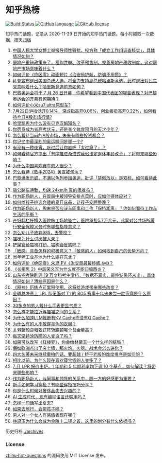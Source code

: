 # 知乎热榜
[![Build Status](https://github.com/ToWeLong/zhihu-hot-questions/workflows/CI/badge.svg)](https://github.com/ToWeLong/zhihu-hot-questions/actions)
[![GitHub language](https://img.shields.io/badge/language-golang-orange.svg)](https://golang.org/)
[![GitHub license](https://img.shields.io/github/license/ToWeLong/zhihu-hot-questions)](https://github.com/ToWeLong/zhihu-hot-questions/blob/main/LICENSE)

知乎热门话题，记录从 2020-11-29 日开始的知乎热门话题。每小时抓取一次数据，按天[归档](./archives)

<!-- BEGIN -->

1. [中国人民大学女博士举报导师性骚扰，校方称「成立工作组调查核实」，具体情况如何？](https://www.zhihu.com/question/662247215)
1. [房地产重磅政策来了，租购并举、改革预售制、完善房地产税收制度，这对房地产市场意味着什么？](https://www.zhihu.com/question/662214977)
1. [如何评价《绝区零》动画短片《治安局护航，防骗不用慌》？](https://www.zhihu.com/question/662008495)
1. [拜登宣布退出美国总统大选，将全力支持副总统哈里斯竞选，此时退出对民主党意味着什么？哈里斯竞选前景如何？](https://www.zhihu.com/question/662224581)
1. [巴黎奥运会将于 7 月 26 日开幕，你希望看到中国代表团的哪些表现？对巴黎奥运会的开幕有何期待？](https://www.zhihu.com/question/661831907)
1. [如何评价小米su7 ultra原型车?](https://www.zhihu.com/question/662051481)
1. [7月22日沪指低开0.14%，深成指高开0.06%，创业板指高开0.22%，如何看待今日A股市场行情?](https://www.zhihu.com/question/662248773)
1. [哈里凯恩为什么没有贝克汉姆知名？](https://www.zhihu.com/question/661668809)
1. [你愿意成为省高考状元，还是某个体育项目的天才少年？](https://www.zhihu.com/question/661745898)
1. [怎么看待当前的A股市场，未来有哪些投资机会？](https://www.zhihu.com/question/662220807)
1. [你记忆中最深刻的奥运瞬间是哪一个?](https://www.zhihu.com/question/662178070)
1. [有没有一种夜宵，吃过后让你直呼「太过瘾了」？](https://www.zhihu.com/question/661261499)
1. [如何看待官方提出「有序推进渐进式延迟法定退休年龄改革」？将带来哪些影响？](https://www.zhihu.com/question/662217578)
1. [为什么中国喜欢赛车的人很少？](https://www.zhihu.com/question/20140154)
1. [怎么看待《歌手2024》黄宣被淘汰？](https://www.zhihu.com/question/662051000)
1. [巴黎爆发示威，不满以色列参加奥运，批评「禁俄放以」是双标，如何看待此事？](https://www.zhihu.com/question/662209291)
1. [骑公路车通勤，均速 24km/h 真的很难吗？](https://www.zhihu.com/question/661951724)
1. [作为职场新人，在饭局中被领导安排点菜时，应如何得体应对？](https://www.zhihu.com/question/660814090)
1. [如何给孩子挑选合适的夏日床品，让孩子安睡整晚？](https://www.zhihu.com/question/660176520)
1. [作为职场新人，周末是否应该与同事和工作「保持距离」？你如何看待工作与生活的平衡？](https://www.zhihu.com/question/660814286)
1. [产妇翻栏杆擅入医院施工场地坠亡，医院承担5.7万余元，此案对公共场所履行安全保障义务时有哪些指导意义？](https://www.zhihu.com/question/662104469)
1. [怎么劝儿子放弃985，去警校？](https://www.zhihu.com/question/608804899)
1. [猫咪为什么讨厌被人亲？](https://www.zhihu.com/question/658441125)
1. [铲屎官给猫狗打扮，猫狗会反感吗？](https://www.zhihu.com/question/660336107)
1. [「敏感」具备怎样的积极意义？「敏感的人」如何找到自己的优势方向？](https://www.zhihu.com/question/661650913)
1. [当年老工业基地为什么建在东北？](https://www.zhihu.com/question/28829136)
1. [如何评价《绝区零》朱鸢 PV《治安局最最终版.avi》？](https://www.zhihu.com/question/662181492)
1. [《长相思 2》中辰荣义军为什么就不能归顺西炎？](https://www.zhihu.com/question/661322356)
1. [山东招考院辟谣 19 万文科考生滑档，「数据不真实，最终结果还未出」，具体情况如何？滑档原因是什么？](https://www.zhihu.com/question/662124280)
1. [《原神》历练点可累积使用，这将给游戏带来哪些改变？](https://www.zhihu.com/question/660812614)
1. [全球总决赛上 LPL 队伍面对 T1 的 BO5 赛事十年来未尝一胜究竟是什么原因？](https://www.zhihu.com/question/629993852)
1. [30多岁的男人戴什么手表更显气质？](https://www.zhihu.com/question/658667397)
1. [怎么样才能拉近与猫猫之间的关系？](https://www.zhihu.com/question/439462239)
1. [为什么加速LLM推断有KV Cache而没有Q Cache？](https://www.zhihu.com/question/653658936)
1. [为什么有的人不敢穿亮色的衣服？](https://www.zhihu.com/question/656287991)
1. [关羽斩颜良和张辽阵斩蹋顿哪个含金量高？](https://www.zhihu.com/question/658942316)
1. [每天坚持涂防晒的人变白了吗？](https://www.zhihu.com/question/661057204)
1. [如果可以改写《红楼梦》，你会给林黛玉一个什么样的结局？](https://www.zhihu.com/question/661325165)
1. [假如欧洲点出了夯土墙，那火炮、火器、战术会怎么进化？](https://www.zhihu.com/question/661825542)
1. [四大名著未来继续重拍的话，要超越 / 持平老版的难度排序是如何的？](https://www.zhihu.com/question/661903905)
1. [相比以前，为什么现在喜欢薛宝钗的人变多了？](https://www.zhihu.com/question/661063599)
1. [7 月 LPR 报价出炉，1 年期和 5 年期利率均下调 10 个基点，如何解读？将带来哪些影响？](https://www.zhihu.com/question/662247770)
1. [作为职场新人，与同事和领导的关系中，哪一方的好感更为重要？](https://www.zhihu.com/question/660814243)
1. [新手如何学习穿搭？有哪些穿搭技巧分享？](https://www.zhihu.com/question/659676986)
1. [你是什么时候对奢侈品失去兴趣的？](https://www.zhihu.com/question/364507344)
1. [AI 生成时代，现有编程语言还够用吗？](https://www.zhihu.com/question/661343995)
1. [怎样一句话写出夏天?](https://www.zhihu.com/question/662180653)
1. [如果去旅行，会带孩子吗？](https://www.zhihu.com/question/658294186)
1. [男人对一个女人有感情表现在哪？](https://www.zhihu.com/question/654496064)
1. [林黛玉为什么会成为金陵十二钗之首，这里的划分有什么依据吗？](https://www.zhihu.com/question/661066143)

<!-- END -->

历史归档 [./archives](./archives)


### License
[zhihu-hot-questions](https://github.com/towelong/zhihu-hot-questions) 的源码使用 MIT License 发布。
